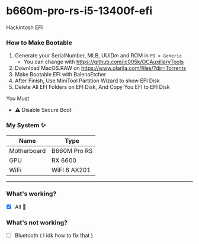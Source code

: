 # b660m-pro-rs-i5-13400f-efi
Hackintosh EFI

### How to Make Bootable
1. Generate your SerialNumber, MLB, UUIDm and ROM in `PI > Generic`
   - You can change with https://github.com/ic005k/OCAuxiliaryTools
3. Download MacOS.RAW on https://www.olarila.com/files/?dir=Torrents
4. Make Bootable EFI with BalenaEtcher
5. After Finish, Use MiniTool Partition Wizard to show EFI Disk
6. Delete All EFI Folders on EFI Disk, And Copy You EFI to EFI Disk

You Must
- ⚠️ Disable Secure Boot

### My System ✨
| Name  | Type |
| ------------- | ------------- |
| Motherboard  | B660M Pro RS  |
| GPU  | RX 6600  |
| WiFi  | WiFI 6 AX201  |

___

### **What's working?**
- [x] All :tada:

### **What's not working?**
- [ ] Bluetooth ( I idk how to fix that )
